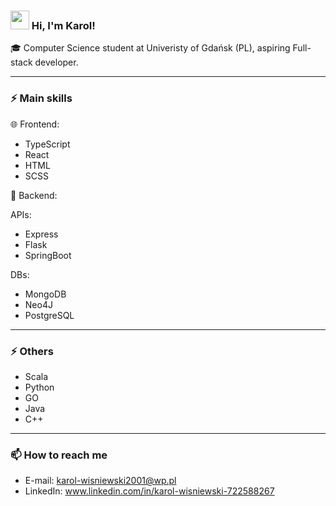 ### <img src="https://media.giphy.com/media/hvRJCLFzcasrR4ia7z/giphy.gif" width="30px"> Hi, I'm Karol!
🎓 Computer Science student at Univeristy of Gdańsk (PL), aspiring Full-stack developer.

-----------------------------------------------------------------------------------------------------------------------------------------------------------------------

### ⚡ Main skills 


🌐 Frontend:

- TypeScript
- React
- HTML
- SCSS

🔰 Backend:

APIs:
  - Express
  - Flask
  - SpringBoot
    
DBs:
  - MongoDB
  - Neo4J
  - PostgreSQL

-----------------------------------------------------------------------------------------------------------------------------------------------------------------------
### ⚡ Others

- Scala
- Python
- GO
- Java
- C++

-----------------------------------------------------------------------------------------------------------------------------------------------------------------------
### 📫 How to reach me

- E-mail: karol-wisniewski2001@wp.pl
- LinkedIn: www.linkedin.com/in/karol-wisniewski-722588267
